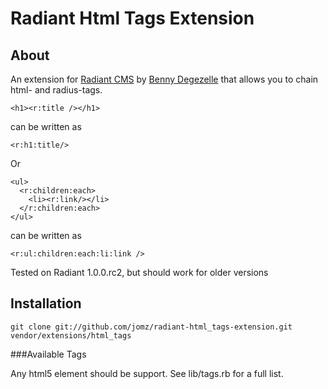 Radiant Html Tags Extension
===

About
---

An extension for [Radiant CMS][radiant] by [Benny Degezelle][jomz] that allows you to chain html- and radius-tags.

    <h1><r:title /></h1>

can be written as
    
    <r:h1:title/>

Or

    <ul>
      <r:children:each>
        <li><r:link/></li>
      </r:children:each>
    </ul>

can be written as

    <r:ul:children:each:li:link />


Tested on Radiant 1.0.0.rc2, but should work for older versions

Installation
---
  
    git clone git://github.com/jomz/radiant-html_tags-extension.git vendor/extensions/html_tags


###Available Tags

Any html5 element should be support. See lib/tags.rb for a full list.

[jomz]: http://github.com/jomz
[radiant]: http://radiantcms.org/